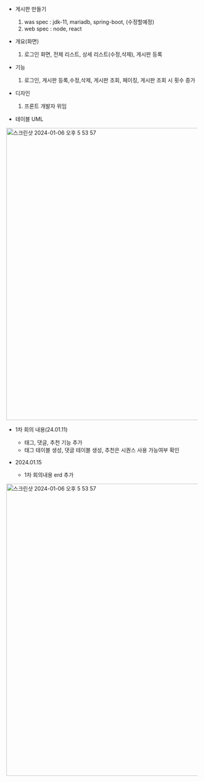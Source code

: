 * 게시판 만들기
  1. was spec : jdk-11, mariadb, spring-boot, (수정할예정)
  2. web spec : node, react
 
* 개요(화면)
  1. 로그인 화면, 전체 리스트, 상세 리스트(수정,삭제), 게시판 등록

* 기능
  1. 로그인, 게시판 등록,수정,삭제, 게시판 조회, 페이징, 게시판 조회 시 횟수 증가

* 디자인
  1. 프론트 개발자 위임

* 테이블 UML
  
<img width="767" alt="스크린샷 2024-01-06 오후 5 53 57" src="https://github.com/success-project/wascontent/assets/37688894/683fe652-a2d3-48bf-801f-642e970c460f">


* 1차 회의 내용(24.01.11)
  * 태그, 댓글, 추천 기능 추가
  * 태그 테이블 생성, 댓글 테이블 생성, 추천은 시퀀스 사용 가능여부 확인
 
* 2024.01.15
  * 1차 회의내용 erd 추가
<img width="767" alt="스크린샷 2024-01-06 오후 5 53 57" src="https://github.com/success-project/wascontent/assets/37688894/af06494e-3cd8-4faa-a137-0663d9bc0616">

